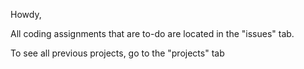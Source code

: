 Howdy,

All coding assignments that are to-do are located in the "issues" tab.


To see all previous projects, go to the "projects" tab



